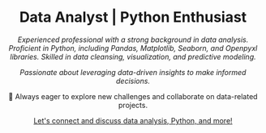 <h1 align="center">Data Analyst | Python Enthusiast</h1>

<p align="center">
  <em>Experienced professional with a strong background in data analysis. Proficient in Python, including Pandas, Matplotlib, Seaborn, and Openpyxl libraries. Skilled in data cleansing, visualization, and predictive modeling.</em>
</p>

<p align="center">
  <em>Passionate about leveraging data-driven insights to make informed decisions.</em>
</p>

<p align="center">
  🚀 Always eager to explore new challenges and collaborate on data-related projects.
</p>

<p align="center">
  <a href="https://www.linkedin.com/in/mutahar-hussain/">Let's connect and discuss data analysis, Python, and more!</a>
</p>
